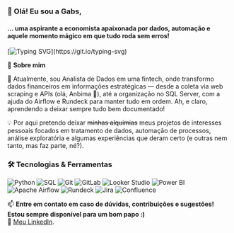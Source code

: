 ### 👋 Olá! Eu sou a Gabs, 
#### ... uma aspirante a economista apaixonada por dados, automação e aquele momento mágico em que tudo roda sem erros!

[![Typing SVG](https://readme-typing-svg.herokuapp.com?font=Fira+Code&size=12&pause=1000&color=0A242F&width=435&lines=Print(%22Hello%2C+Girls!%22))](https://git.io/typing-svg)

🎯 **Sobre mim**  

💼 Atualmente, sou Analista de Dados em uma fintech, onde transformo dados financeiros em informações estratégicas — desde a coleta via web scraping e APIs (olá, Anbima 👋), até a organização no SQL Server, com a ajuda do Airflow e Rundeck para manter tudo em ordem. Ah, e claro, aprendendo a deixar sempre tudo bem documentado!

💡 Por aqui pretendo deixar ~~minhas alquimias~~ meus projetos de interesses pessoais focados em tratamento de dados, automação de processos, análise exploratória e algumas experiências que deram certo (e outras nem tanto, mas faz parte, né?).

 ### 🛠️ Tecnologias & Ferramentas  
![Python](https://img.shields.io/badge/Python-3776AB?style=for-the-badge&logo=python&logoColor=white)
![SQL](https://img.shields.io/badge/SQL-4479A1?style=for-the-badge&logo=postgresql&logoColor=white)
![Git](https://img.shields.io/badge/Git-F05032?style=for-the-badge&logo=git&logoColor=white)
![GitLab](https://img.shields.io/badge/GitLab-FCA121?style=for-the-badge&logo=gitlab&logoColor=white)
![Looker Studio](https://img.shields.io/badge/Looker_Studio-4285F4?style=for-the-badge&logo=looker&logoColor=white)
![Power BI](https://img.shields.io/badge/Power_BI-F2C811?style=for-the-badge&logo=powerbi&logoColor=black)
![Apache Airflow](https://img.shields.io/badge/Apache_Airflow-017CEE?style=for-the-badge&logo=apache-airflow&logoColor=white)
![Rundeck](https://img.shields.io/badge/Rundeck-4A4A4A?style=for-the-badge&logo=rundeck&logoColor=white)
![Jira](https://img.shields.io/badge/Jira-0052CC?style=for-the-badge&logo=jira&logoColor=white)
![Confluence](https://img.shields.io/badge/Confluence-172B4D?style=for-the-badge&logo=confluence&logoColor=white)


📫 **Entre em contato em caso de dúvidas, contribuições e sugestões! Estou sempre disponível para um bom papo :)**  
🔗 [Meu LinkedIn](https://www.linkedin.com/in/gabriela-de-paiva/).

